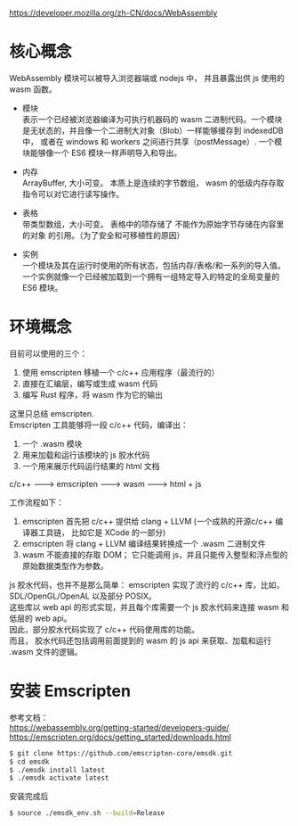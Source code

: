 https://developer.mozilla.org/zh-CN/docs/WebAssembly

# 核心概念
WebAssembly 模块可以被导入浏览器端或 nodejs 中， 并且暴露出供 js 使用的 wasm 函数。 

* 模块    
表示一个已经被浏览器编译为可执行机器码的 wasm 二进制代码。一个模块是无状态的，并且像一个二进制大对象（Blob）一样能够缓存到 indexedDB 中， 或者在 windows 和 workers 之间进行共享（postMessage）. 一个模块能够像一个 ES6 模块一样声明导入和导出。

* 内存    
ArrayBuffer, 大小可变。 本质上是连续的字节数组， wasm 的低级内存存取指令可以对它进行读写操作。  

* 表格   
带类型数组，大小可变。 表格中的项存储了 不能作为原始字节存储在内容里的对象 的引用。（为了安全和可移植性的原因） 

* 实例   
一个模块及其在运行时使用的所有状态，包括内存/表格/和一系列的导入值。 
一个实例就像一个已经被加载到一个拥有一组特定导入的特定的全局变量的 ES6 模块。   


# 环境概念
目前可以使用的三个：
1. 使用 emscripten 移植一个 c/c++ 应用程序（最流行的）    
2. 直接在汇编层，编写或生成 wasm 代码     
3. 编写 Rust 程序，将 wasm 作为它的输出     

这里只总结 emscripten.  
Emscripten 工具能够将一段 c/c++ 代码，编译出：
1. 一个 .wasm 模块  
2. 用来加载和运行该模块的 js 胶水代码   
3. 一个用来展示代码运行结果的 html 文档   

c/c++  --->  emscripten  --->  wasm   --->  html + js   

工作流程如下：
1. emscripten 首先把 c/c++ 提供给 clang + LLVM (一个成熟的开源c/c++ 编译器工具链， 比如它是 XCode 的一部分)   
2. emscripten 将 clang + LLVM 编译结果转换成一个 .wasm 二进制文件     
3. wasm 不能直接的存取 DOM； 它只能调用 js，并且只能传入整型和浮点型的原始数据类型作为参数。  

js 胶水代码，也并不是那么简单： emscripten 实现了流行的 c/c++ 库，比如，SDL/OpenGL/OpenAL 以及部分 POSIX。  
这些库以 web api 的形式实现，并且每个库需要一个 js 胶水代码来连接 wasm 和 低层的 web api。  
因此，部分胶水代码实现了 c/c++ 代码使用库的功能。   
而且， 胶水代码还包括调用前面提到的 wasm 的 js api 来获取、加载和运行 .wasm 文件的逻辑。    


# 安装 Emscripten 
参考文档：  
https://webassembly.org/getting-started/developers-guide/
https://emscripten.org/docs/getting_started/downloads.html

```bash
$ git clone https://github.com/emscripten-core/emsdk.git
$ cd emsdk
$ ./emsdk install latest
$ ./emsdk activate latest
```
安装完成后
```bash
$ source ./emsdk_env.sh --build=Release
```











